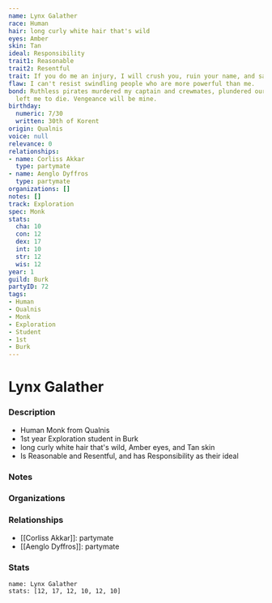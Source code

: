 ```yaml
---
name: Lynx Galather
race: Human
hair: long curly white hair that's wild
eyes: Amber
skin: Tan
ideal: Responsibility
trait1: Reasonable
trait2: Resentful
trait: If you do me an injury, I will crush you, ruin your name, and salt your fields.
flaw: I can't resist swindling people who are more powerful than me.
bond: Ruthless pirates murdered my captain and crewmates, plundered our ship, and
  left me to die. Vengeance will be mine.
birthday:
  numeric: 7/30
  written: 30th of Korent
origin: Qualnis
voice: null
relevance: 0
relationships:
- name: Corliss Akkar
  type: partymate
- name: Aenglo Dyffros
  type: partymate
organizations: []
notes: []
track: Exploration
spec: Monk
stats:
  cha: 10
  con: 12
  dex: 17
  int: 10
  str: 12
  wis: 12
year: 1
guild: Burk
partyID: 72
tags:
- Human
- Qualnis
- Monk
- Exploration
- Student
- 1st
- Burk
---
```

# Lynx Galather
### Description
- Human Monk from Qualnis
- 1st year Exploration student in Burk
- long curly white hair that's wild, Amber eyes, and Tan skin
- Is Reasonable and Resentful, and has Responsibility as their ideal

### Notes

### Organizations

### Relationships
- [[Corliss Akkar]]: partymate
- [[Aenglo Dyffros]]: partymate

### Stats
```statblock
name: Lynx Galather
stats: [12, 17, 12, 10, 12, 10]
```